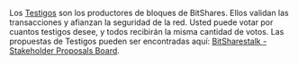 Los [Testigos](introduction/witness) son los productores de bloques de BitShares. Ellos validan las transacciones y afianzan la seguridad de la red. Usted puede votar por cuantos testigos desee, y todos recibirán la misma cantidad de votos. Las propuestas de Testigos pueden ser encontradas aquí: [BitSharestalk - Stakeholder Proposals Board](https://bitsharestalk.org/index.php/board,75.0.html).